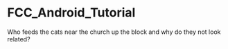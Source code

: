 # FCC_Android_Tutorial
Who feeds the cats near the church up the block and why do they not look related?
